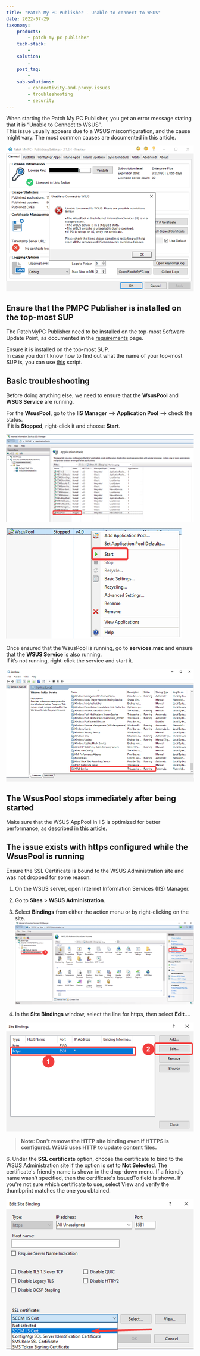 ```yaml
---
title: "Patch My PC Publisher - Unable to connect to WSUS"
date: 2022-07-29
taxonomy:
    products:
        - patch-my-pc-publisher
    tech-stack:
        - 
    solution:
        - 
    post_tag:
        - 
    sub-solutions:
        - connectivity-and-proxy-issues
        - troubleshooting
        - security
---
```


When starting the Patch My PC Publisher, you get an error message stating that it is “Unable to Connect to WSUS”.  
This issue usually appears due to a WSUS misconfiguration, and the cause might vary. The most common causes are documented in this article.

![](/_images/patch_my_pc_publisher.png)

## Ensure that the PMPC Publisher is installed on the top-most SUP

The PatchMyPC Publisher need to be installed on the top-most Software Update Point, as documented in the [requirements](https://docs.patchmypc.com/installation-guides/configmgr/requirements) page.

Ensure it is installed on the top-most SUP.  
In case you don't know how to find out what the name of your top-most SUP is, you can use [this](https://github.com/PatchMyPCTeam/Community-Scripts/tree/main/Other/ConfigurationManager/Get-TopSUPname) script.

## Basic troubleshooting

Before doing anything else, we need to ensure that the **WsusPool** and **WSUS Service** are running.

For the **WsusPool**, go to the **IIS Manager** --> **Application Pool** --> check the status.  
If it is **Stopped**, right-click it and choose **Start**.

![](/_images/02.png)

![](/_images/03.png)

Once ensured that the WsusPool is running, go to **services.msc** and ensure that the **WSUS Service** is also running.  
If it’s not running, right-click the service and start it.

![](/_images/onceensured.png)

## The WsusPool stops immediately after being started

Make sure that the WSUS AppPool in IIS is optimized for better performance, as described in [this article](https://patchmypc.com/the-simple-guide-to-wsus-maintenance-and-optimization-in-configmgr#topic4).

## The issue exists with https configured while the WsusPool is running

Ensure the SSL Certificate is bound to the WSUS Administration site and was not dropped for some reason:

1. On the WSUS server, open Internet Information Services (IIS) Manager.

3. Go to **Sites** > **WSUS Administration**.

5. Select **Bindings** from either the action menu or by right-clicking on the site.![](/_images/select_bindings-1024x476.png)

7. In the **Site Bindings** window, select the line for https, then select **Edit**....

![](/_images/in_the_site.png)

> **Note: Don't remove the HTTP site binding even if HTTPS is configured. WSUS uses HTTP to update content files.**

6\. Under the **SSL certificate** option, choose the certificate to bind to the WSUS Administration site if the option is set to **Not Selected**. The certificate's friendly name is shown in the drop-down menu. If a friendly name wasn't specified, then the certificate's IssuedTo field is shown. If you're not sure which certificate to use, select View and verify the thumbprint matches the one you obtained.

![](/_images/under_the_ssl.png)